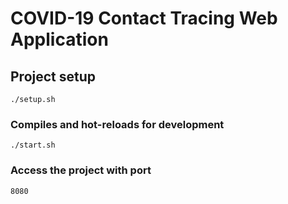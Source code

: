 # COVID-19 Contact Tracing Web Application

## Project setup
```
./setup.sh
```

### Compiles and hot-reloads for development
```
./start.sh
```

### Access the project with port
```
8080
```